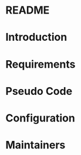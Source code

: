 # README


# Introduction

 


# Requirements



# Pseudo Code



# Configuration



# Maintainers


